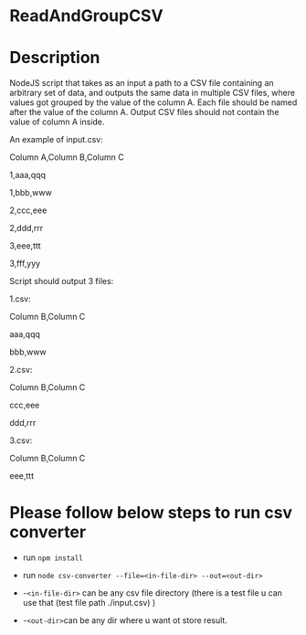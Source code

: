 # ReadAndGroupCSV

# Description

NodeJS script that takes as an input a path to a CSV file containing an arbitrary set of data, and outputs the same data in multiple CSV files, where values got grouped by the value of the column A. Each file should be named after the value of the column A. Output CSV files should not contain the value of column A inside.

An example of input.csv:

Column A,Column B,Column C

1,aaa,qqq

1,bbb,www

2,ccc,eee

2,ddd,rrr

3,eee,ttt

3,fff,yyy

Script should output 3 files:

1.csv:

Column B,Column C

aaa,qqq

bbb,www

2.csv:

Column B,Column C

ccc,eee

ddd,rrr

3.csv:

Column B,Column C

eee,ttt


# Please follow below steps to run csv converter

- run `npm install` 

- run `node csv-converter --file=<in-file-dir> --out=<out-dir>`

- -`<in-file-dir>` can be any csv file directory (there is a test file u can use that (test file path ./input.csv) )

- -`<out-dir>`can be any dir where u want ot store result.

